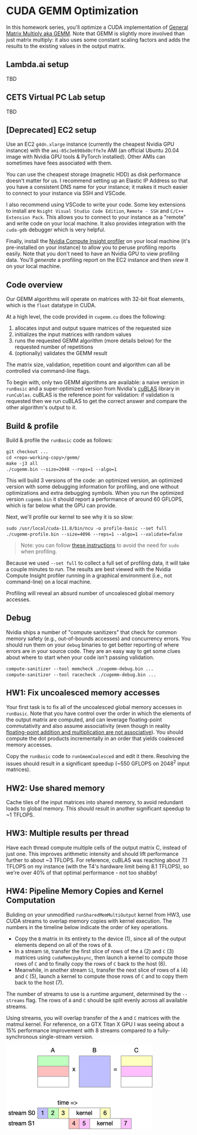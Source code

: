 # CUDA GEMM Optimization

In this homework series, you'll optimize a CUDA implementation of 
[General Matrix Multiply aka GEMM](https://en.wikipedia.org/wiki/Basic_Linear_Algebra_Subprograms#Level_3). 
Note that GEMM is slightly more involved than just matrix multiply: it also uses some constant scaling factors 
and adds the results to the existing values in the output matrix.

## Lambda.ai setup

TBD

## CETS Virtual PC Lab setup

TBD

## [Deprecated] EC2 setup

Use an EC2 `g4dn.xlarge` instance (currently the cheapest Nvidia GPU instance) with the `ami-05c3e698bd0cffe7e` AMI (an official Ubuntu 20.04 image with Nvidia GPU tools & PyTorch installed). Other AMIs can sometimes have fees associated with them.

You can use the cheapest storage (magnetic HDD) as disk performance doesn't matter for us. 
I recommend setting up an Elastic IP Address so that you have a consistent DNS name for your instance; it makes 
it much easier to connect to your instance via SSH and VSCode.

I also recommend using VSCode to write your code. Some key extensions to install are `Nsight Visual Studio Code Edition`, 
`Remote - SSH` and `C/C++ Extension Pack`. This allows you to connect to your instance as a "remote" and write
code on your local machine. It also provides integration with the `cuda-gdb` debugger which is very helpful.

Finally, install the [Nvidia Compute Insight profiler](https://developer.nvidia.com/tools-overview/nsight-compute/get-started) 
on your local machine (it's pre-installed on your instance) to allow you to peruse profiling reports easily. Note that you 
don't need to have an Nvidia GPU to view profiling data. You'll *generate* a profiling report on the EC2 instance and then *view* it on your local machine.

## Code overview

Our GEMM algorithms will operate on matrices with 32-bit float elements, which is the `float` datatype in CUDA.

At a high level, the code provided in `cugemm.cu` does the following:
1. allocates input and output square matrices of the requested size
2. initializes the input matrices with random values
3. runs the requested GEMM algorithm (more details below) for the requested number of repetitions
4. (optionally) validates the GEMM result

The matrix size, validation, repetition count and algorithm can all be controlled via command-line flags.

To begin with, only two GEMM algorithms are available: a naive version in `runBasic` 
and a super-optimized version from Nvidia's [cuBLAS](https://docs.nvidia.com/cuda/cublas/index.html) library in `runCublas`. 
cuBLAS is the reference point for validation: if validation is requested then we run cuBLAS to get the correct answer
and compare the other algorithm's output to it.

## Build & profile

Build & profile the `runBasic` code as follows:

```
git checkout ...
cd <repo-working-copy>/gemm/
make -j3 all
./cugemm.bin --size=2048 --reps=1 --algo=1
```
This will build 3 versions of the code: an optimized version, an optimized version with some debugging information for profiling,
and one without optimizations and extra debugging symbols. 
When you run the optimized version `cugemm.bin` it should report a performance of around 60 GFLOPS, which is far below what the GPU can provide.

Next, we'll profile our kernel to see why it is so slow:
```
sudo /usr/local/cuda-11.8/bin/ncu -o profile-basic --set full ./cugemm-profile.bin --size=4096 --reps=1 --algo=1 --validate=false
```
> Note: you can follow [these instructions](https://developer.nvidia.com/nvidia-development-tools-solutions-err_nvgpuctrperm-permission-issue-performance-counters#AllUsersTag) to avoid the need for `sudo` when profiling.

Because we used `--set full` to collect a full set of profiling data, it will take a couple minutes to run. The results 
are best viewed with the Nvidia Compute Insight profiler running in a graphical environment (i.e., not command-line) on a local machine.

Profiling will reveal an absurd number of uncoalesced global memory accesses. 

## Debug

Nvidia ships a number of "compute sanitizers" that check for common memory safety (e.g., out-of-bounds accesses) and concurrency errors. 
You should run them on your `debug` binaries to get better reporting of where errors are in your source code. They are an easy way to get
some clues about where to start when your code isn't passing validation.

```
compute-sanitizer --tool memcheck ./cugemm-debug.bin ...
compute-sanitizer --tool racecheck ./cugemm-debug.bin ...
```

## HW1: Fix uncoalesced memory accesses

Your first task is to fix all of the uncoalesced global memory accesses in `runBasic`. Note that you have control over the order in which the elements of the output matrix are computed, and can leverage floating-point commutativity and also assume associativity (even though in reality [floating-point addition and multiplication are not associative](https://en.wikipedia.org/wiki/Floating-point_arithmetic#Accuracy_problems)). You should compute the dot products incrementally in an order that yields coalesced memory accesses.

Copy the `runBasic` code to `runGmemCoalesced` and edit it there. Resolving the issues should result in a significant speedup (~550 GFLOPS on 2048<sup>2</sup> input matrices).

## HW2: Use shared memory

Cache tiles of the input matrices into shared memory, to avoid redundant loads to global memory. This should result in another significant speedup to ~1 TFLOPS.

## HW3: Multiple results per thread

Have each thread compute multiple cells of the output matrix C, instead of just one. This improves arithmetic intensity and should lift performance further to about ~3 TFLOPS. For reference, cuBLAS was reaching about 7.1 TFLOPS on my instance (with the T4's hardware limit being 8.1 TFLOPS), so we're over 40% of that optimal performance - not too shabby!

## HW4: Pipeline Memory Copies and Kernel Computation

Buliding on your unmodified `runSharedMemMultiOutput` kernel from HW3, use CUDA streams to overlap memory copies with kernel execution. The numbers in the timeline below indicate the order of key operations.

* Copy the `B` matrix in its entirety to the device (1), since all of the output elements depend on all of the rows of `B`.
* In a stream `S0`, transfer the first slice of rows of the `A` (2) and `C` (3) matrices using `cudaMemcpyAsync`, then launch a kernel to compute those rows of `C` and to finally copy the rows of `C` back to the host (6).
* Meanwhile, in another stream `S1`, transfer the next slice of rows of `A` (4) and `C` (5), launch a kernel to compute those rows of `C` and to copy them back to the host (7).

The number of streams to use is a runtime argument, determined by the `--streams` flag. The rows of `A` and `C` should be split evenly across all available streams.

Using streams, you will overlap transfer of the `A` and `C` matrices with the matmul kernel. For reference, on a GTX Titan X GPU I was seeing about a 15% performance improvement with 8 streams compared to a fully-synchronous single-stream version.

![](hw4-timeline.png)
